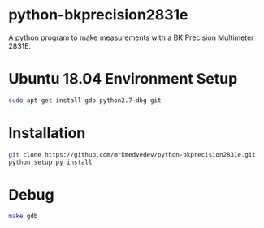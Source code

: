 # python-bkprecision2831e
A python program to make measurements with a BK Precision Multimeter 2831E.

# Ubuntu 18.04 Environment Setup
```bash
sudo apt-get install gdb python2.7-dbg git
```

# Installation
```bash
git clone https://github.com/mrkmedvedev/python-bkprecision2831e.git
python setup.py install
```

# Debug
```bash
make gdb
```


